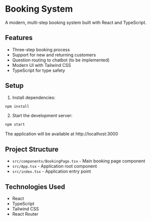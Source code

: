 # Booking System

A modern, multi-step booking system built with React and TypeScript.

## Features

- Three-step booking process
- Support for new and returning customers
- Question routing to chatbot (to be implemented)
- Modern UI with Tailwind CSS
- TypeScript for type safety

## Setup

1. Install dependencies:
```bash
npm install
```

2. Start the development server:
```bash
npm start
```

The application will be available at http://localhost:3000

## Project Structure

- `src/components/BookingPage.tsx` - Main booking page component
- `src/App.tsx` - Application root component
- `src/index.tsx` - Application entry point

## Technologies Used

- React
- TypeScript
- Tailwind CSS
- React Router 